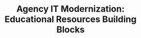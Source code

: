 ---
title: "Agency IT Modernization: Educational Resources Building Blocks"
description: This page reviews resources for Data Center Optimization, Cloud Readiness, Migrations, and O&M & CI/CD.
external_url: community.max.gov/pages/viewpage.action?spaceKey=Egov&title=Agency+IT+Modernization%3A+Educational+Resources+Building+Blocks
content_tags:
type: link
filters: emerging-technology na-branded-offering for-program-managers
---